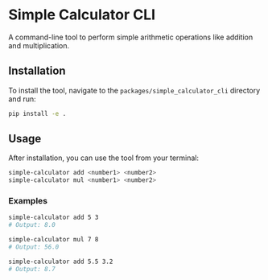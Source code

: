 # Simple Calculator CLI

A command-line tool to perform simple arithmetic operations like addition and multiplication.

## Installation

To install the tool, navigate to the `packages/simple_calculator_cli` directory and run:

```bash
pip install -e .
```

## Usage

After installation, you can use the tool from your terminal:

```bash
simple-calculator add <number1> <number2>
simple-calculator mul <number1> <number2>
```

### Examples

```bash
simple-calculator add 5 3
# Output: 8.0

simple-calculator mul 7 8
# Output: 56.0

simple-calculator add 5.5 3.2
# Output: 8.7
```
